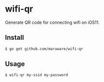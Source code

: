 # wifi-qr

Generate QR code for connecting wifi on iOS11.

## Install

```bash
$ go get github.com/maruware/wifi-qr
```

## Usage

```bash
$ wifi-qr my-ssid my-password
```